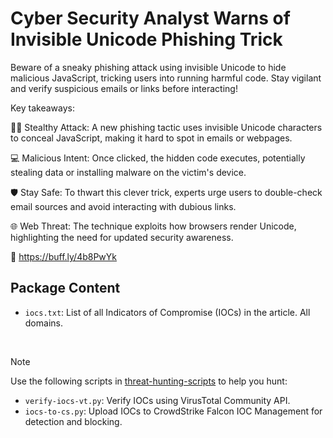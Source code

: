 # Cyber Security Analyst Warns of Invisible Unicode Phishing Trick

Beware of a sneaky phishing attack using invisible Unicode to hide malicious JavaScript, tricking users into running harmful code. Stay vigilant and verify suspicious emails or links before interacting!

Key takeaways:

🕵️‍♂️ Stealthy Attack: A new phishing tactic uses invisible Unicode characters to conceal JavaScript, making it hard to spot in emails or webpages.

💻 Malicious Intent: Once clicked, the hidden code executes, potentially stealing data or installing malware on the victim's device.

🛡️ Stay Safe: To thwart this clever trick, experts urge users to double-check email sources and avoid interacting with dubious links.

🌐 Web Threat: The technique exploits how browsers render Unicode, highlighting the need for updated security awareness.

🔗 https://buff.ly/4b8PwYk

## Package Content

- `iocs.txt`: List of all Indicators of Compromise (IOCs) in the article. All domains.

<br>

> [!NOTE]
> Use the following scripts in [threat-hunting-scripts](../../threat-hunting-scripts/) to help you hunt:
>
> - `verify-iocs-vt.py`: Verify IOCs using VirusTotal Community API.
> - `iocs-to-cs.py`: Upload IOCs to CrowdStrike Falcon IOC Management for detection and blocking.
